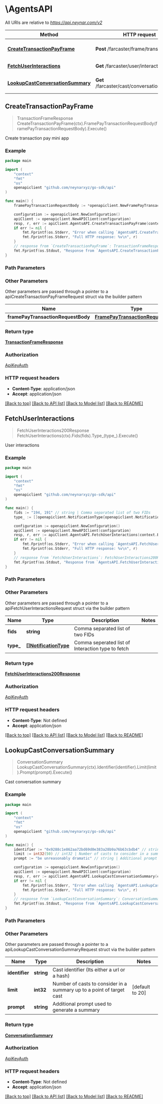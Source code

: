 # \AgentsAPI

All URIs are relative to *https://api.neynar.com/v2*

Method | HTTP request | Description
------------- | ------------- | -------------
[**CreateTransactionPayFrame**](AgentsAPI.md#CreateTransactionPayFrame) | **Post** /farcaster/frame/transaction/pay | Create transaction pay mini app
[**FetchUserInteractions**](AgentsAPI.md#FetchUserInteractions) | **Get** /farcaster/user/interactions | User interactions
[**LookupCastConversationSummary**](AgentsAPI.md#LookupCastConversationSummary) | **Get** /farcaster/cast/conversation/summary | Cast conversation summary



## CreateTransactionPayFrame

> TransactionFrameResponse CreateTransactionPayFrame(ctx).FramePayTransactionRequestBody(framePayTransactionRequestBody).Execute()

Create transaction pay mini app



### Example

```go
package main

import (
	"context"
	"fmt"
	"os"
	openapiclient "github.com/neynarxyz/go-sdk/api"
)

func main() {
	framePayTransactionRequestBody := *openapiclient.NewFramePayTransactionRequestBody(*openapiclient.NewFramePayTransactionRequestBodyTransaction(*openapiclient.NewTransactionFrameDestination("0x5a927ac639636e534b678e81768ca19e2c6280b7", openapiclient.Networks("base"), "0x833589fcd6edb6e08f4c7c32d4f71b54bda02913", float32(0.01))), *openapiclient.NewTransactionFrameConfig([]openapiclient.TransactionFrameLineItem{*openapiclient.NewTransactionFrameLineItem("Payment", "Payment for goods")})) // FramePayTransactionRequestBody | 

	configuration := openapiclient.NewConfiguration()
	apiClient := openapiclient.NewAPIClient(configuration)
	resp, r, err := apiClient.AgentsAPI.CreateTransactionPayFrame(context.Background()).FramePayTransactionRequestBody(framePayTransactionRequestBody).Execute()
	if err != nil {
		fmt.Fprintf(os.Stderr, "Error when calling `AgentsAPI.CreateTransactionPayFrame``: %v\n", err)
		fmt.Fprintf(os.Stderr, "Full HTTP response: %v\n", r)
	}
	// response from `CreateTransactionPayFrame`: TransactionFrameResponse
	fmt.Fprintf(os.Stdout, "Response from `AgentsAPI.CreateTransactionPayFrame`: %v\n", resp)
}
```

### Path Parameters



### Other Parameters

Other parameters are passed through a pointer to a apiCreateTransactionPayFrameRequest struct via the builder pattern


Name | Type | Description  | Notes
------------- | ------------- | ------------- | -------------
 **framePayTransactionRequestBody** | [**FramePayTransactionRequestBody**](FramePayTransactionRequestBody.md) |  | 

### Return type

[**TransactionFrameResponse**](TransactionFrameResponse.md)

### Authorization

[ApiKeyAuth](../README.md#ApiKeyAuth)

### HTTP request headers

- **Content-Type**: application/json
- **Accept**: application/json

[[Back to top]](#) [[Back to API list]](../README.md#documentation-for-api-endpoints)
[[Back to Model list]](../README.md#documentation-for-models)
[[Back to README]](../README.md)


## FetchUserInteractions

> FetchUserInteractions200Response FetchUserInteractions(ctx).Fids(fids).Type_(type_).Execute()

User interactions



### Example

```go
package main

import (
	"context"
	"fmt"
	"os"
	openapiclient "github.com/neynarxyz/go-sdk/api"
)

func main() {
	fids := "194, 191" // string | Comma separated list of two FIDs
	type_ := []openapiclient.NotificationType{openapiclient.NotificationType("follows")} // []NotificationType | Comma seperated list of Interaction type to fetch (optional)

	configuration := openapiclient.NewConfiguration()
	apiClient := openapiclient.NewAPIClient(configuration)
	resp, r, err := apiClient.AgentsAPI.FetchUserInteractions(context.Background()).Fids(fids).Type_(type_).Execute()
	if err != nil {
		fmt.Fprintf(os.Stderr, "Error when calling `AgentsAPI.FetchUserInteractions``: %v\n", err)
		fmt.Fprintf(os.Stderr, "Full HTTP response: %v\n", r)
	}
	// response from `FetchUserInteractions`: FetchUserInteractions200Response
	fmt.Fprintf(os.Stdout, "Response from `AgentsAPI.FetchUserInteractions`: %v\n", resp)
}
```

### Path Parameters



### Other Parameters

Other parameters are passed through a pointer to a apiFetchUserInteractionsRequest struct via the builder pattern


Name | Type | Description  | Notes
------------- | ------------- | ------------- | -------------
 **fids** | **string** | Comma separated list of two FIDs | 
 **type_** | [**[]NotificationType**](NotificationType.md) | Comma seperated list of Interaction type to fetch | 

### Return type

[**FetchUserInteractions200Response**](FetchUserInteractions200Response.md)

### Authorization

[ApiKeyAuth](../README.md#ApiKeyAuth)

### HTTP request headers

- **Content-Type**: Not defined
- **Accept**: application/json

[[Back to top]](#) [[Back to API list]](../README.md#documentation-for-api-endpoints)
[[Back to Model list]](../README.md#documentation-for-models)
[[Back to README]](../README.md)


## LookupCastConversationSummary

> ConversationSummary LookupCastConversationSummary(ctx).Identifier(identifier).Limit(limit).Prompt(prompt).Execute()

Cast conversation summary



### Example

```go
package main

import (
	"context"
	"fmt"
	"os"
	openapiclient "github.com/neynarxyz/go-sdk/api"
)

func main() {
	identifier := "0x9288c1e862aa72bd69d0e383a28b9a76b63cbdb4" // string | Cast identifier (Its either a url or a hash)
	limit := int32(50) // int32 | Number of casts to consider in a summary up to a point of target cast (optional) (default to 20)
	prompt := "be unreasonably dramatic" // string | Additional prompt used to generate a summary (optional)

	configuration := openapiclient.NewConfiguration()
	apiClient := openapiclient.NewAPIClient(configuration)
	resp, r, err := apiClient.AgentsAPI.LookupCastConversationSummary(context.Background()).Identifier(identifier).Limit(limit).Prompt(prompt).Execute()
	if err != nil {
		fmt.Fprintf(os.Stderr, "Error when calling `AgentsAPI.LookupCastConversationSummary``: %v\n", err)
		fmt.Fprintf(os.Stderr, "Full HTTP response: %v\n", r)
	}
	// response from `LookupCastConversationSummary`: ConversationSummary
	fmt.Fprintf(os.Stdout, "Response from `AgentsAPI.LookupCastConversationSummary`: %v\n", resp)
}
```

### Path Parameters



### Other Parameters

Other parameters are passed through a pointer to a apiLookupCastConversationSummaryRequest struct via the builder pattern


Name | Type | Description  | Notes
------------- | ------------- | ------------- | -------------
 **identifier** | **string** | Cast identifier (Its either a url or a hash) | 
 **limit** | **int32** | Number of casts to consider in a summary up to a point of target cast | [default to 20]
 **prompt** | **string** | Additional prompt used to generate a summary | 

### Return type

[**ConversationSummary**](ConversationSummary.md)

### Authorization

[ApiKeyAuth](../README.md#ApiKeyAuth)

### HTTP request headers

- **Content-Type**: Not defined
- **Accept**: application/json

[[Back to top]](#) [[Back to API list]](../README.md#documentation-for-api-endpoints)
[[Back to Model list]](../README.md#documentation-for-models)
[[Back to README]](../README.md)

